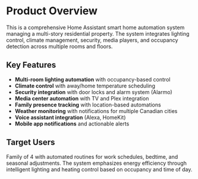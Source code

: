 # Product Overview

This is a comprehensive Home Assistant smart home automation system managing a multi-story residential property. The system integrates lighting control, climate management, security, media players, and occupancy detection across multiple rooms and floors.

## Key Features

- **Multi-room lighting automation** with occupancy-based control
- **Climate control** with away/home temperature scheduling
- **Security integration** with door locks and alarm system (Alarmo)
- **Media center automation** with TV and Plex integration
- **Family presence tracking** with location-based automations
- **Weather monitoring** with notifications for multiple Canadian cities
- **Voice assistant integration** (Alexa, HomeKit)
- **Mobile app notifications** and actionable alerts

## Target Users

Family of 4 with automated routines for work schedules, bedtime, and seasonal adjustments. The system emphasizes energy efficiency through intelligent lighting and heating control based on occupancy and time of day.